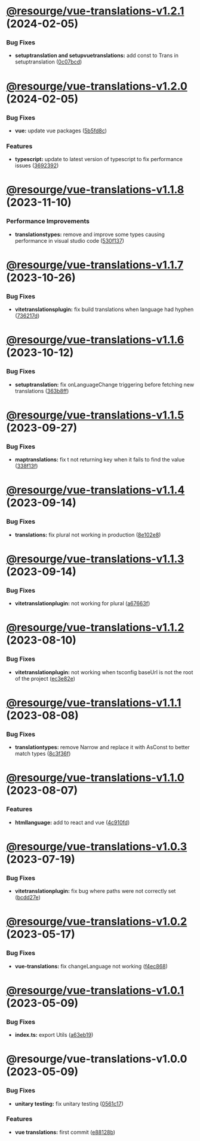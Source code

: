 # [@resourge/vue-translations-v1.2.1](https://github.com/resourge/translations/compare/@resourge/vue-translations-v1.2.0...@resourge/vue-translations-v1.2.1) (2024-02-05)


### Bug Fixes

* **setuptranslation and setupvuetranslations:** add const to Trans in setuptranslation ([0c07bcd](https://github.com/resourge/translations/commit/0c07bcd7bbc7e104000c7216f854faa24a5900f1))

# [@resourge/vue-translations-v1.2.0](https://github.com/resourge/translations/compare/@resourge/vue-translations-v1.1.8...@resourge/vue-translations-v1.2.0) (2024-02-05)


### Bug Fixes

* **vue:** update vue packages ([5b5fd8c](https://github.com/resourge/translations/commit/5b5fd8c91b6b458cf757daf0f3aa1e687f9cc878))


### Features

* **typescript:** update to latest version of typescript to fix performance issues ([3692392](https://github.com/resourge/translations/commit/36923924033a588b7c537100a7ed0958f720bf32))

# [@resourge/vue-translations-v1.1.8](https://github.com/resourge/translations/compare/@resourge/vue-translations-v1.1.7...@resourge/vue-translations-v1.1.8) (2023-11-10)


### Performance Improvements

* **translationstypes:** remove and improve some types causing performance in visual studio code ([530f137](https://github.com/resourge/translations/commit/530f137e6f65d7a3dc93b9b26ec3e004a8505ae8))

# [@resourge/vue-translations-v1.1.7](https://github.com/resourge/translations/compare/@resourge/vue-translations-v1.1.6...@resourge/vue-translations-v1.1.7) (2023-10-26)


### Bug Fixes

* **vitetranslationsplugin:** fix build translations when language had hyphen ([736217d](https://github.com/resourge/translations/commit/736217d0882aee28b4e0377fc7c9a79a16f39195))

# [@resourge/vue-translations-v1.1.6](https://github.com/resourge/translations/compare/@resourge/vue-translations-v1.1.5...@resourge/vue-translations-v1.1.6) (2023-10-12)


### Bug Fixes

* **setuptranslation:** fix onLanguageChange triggering before fetching new translations ([363b8ff](https://github.com/resourge/translations/commit/363b8ff09366a18a2ea2e71e53027a82801f07df))

# [@resourge/vue-translations-v1.1.5](https://github.com/resourge/translations/compare/@resourge/vue-translations-v1.1.4...@resourge/vue-translations-v1.1.5) (2023-09-27)


### Bug Fixes

* **maptranslations:** fix t not returning key when it fails to find the value ([338f13f](https://github.com/resourge/translations/commit/338f13f0274ee29e6b25bdb0ed55f59e0efa3751))

# [@resourge/vue-translations-v1.1.4](https://github.com/resourge/translations/compare/@resourge/vue-translations-v1.1.3...@resourge/vue-translations-v1.1.4) (2023-09-14)


### Bug Fixes

* **translations:** fix plural not working in production ([8e102e8](https://github.com/resourge/translations/commit/8e102e8d18a24ff399ee5093dc2b9080428cbba4))

# [@resourge/vue-translations-v1.1.3](https://github.com/resourge/translations/compare/@resourge/vue-translations-v1.1.2...@resourge/vue-translations-v1.1.3) (2023-09-14)


### Bug Fixes

* **vitetranslationplugin:** not working for plural ([a67663f](https://github.com/resourge/translations/commit/a67663fa518bfc8a037a0a6fa8c0a54ff797b42f))

# [@resourge/vue-translations-v1.1.2](https://github.com/resourge/translations/compare/@resourge/vue-translations-v1.1.1...@resourge/vue-translations-v1.1.2) (2023-08-10)


### Bug Fixes

* **vitetranslationplugin:** not working when tsconfig baseUrl is not the root of the project ([ec3e82e](https://github.com/resourge/translations/commit/ec3e82e737328819014f80d548061e5fc73ceaa1))

# [@resourge/vue-translations-v1.1.1](https://github.com/resourge/translations/compare/@resourge/vue-translations-v1.1.0...@resourge/vue-translations-v1.1.1) (2023-08-08)


### Bug Fixes

* **translationtypes:** remove Narrow and replace it with AsConst to better match types ([8c3f36f](https://github.com/resourge/translations/commit/8c3f36f2f8c62d6edbfdd780ec98b9ce2a0a2bea))

# [@resourge/vue-translations-v1.1.0](https://github.com/resourge/translations/compare/@resourge/vue-translations-v1.0.3...@resourge/vue-translations-v1.1.0) (2023-08-07)


### Features

* **htmllanguage:** add to react and vue ([4c910fd](https://github.com/resourge/translations/commit/4c910fd5b957866d49d3c8a66d4eec75886c74c6))

# [@resourge/vue-translations-v1.0.3](https://github.com/resourge/translations/compare/@resourge/vue-translations-v1.0.2...@resourge/vue-translations-v1.0.3) (2023-07-19)


### Bug Fixes

* **vitetranslationplugin:** fix bug where paths were not correctly set ([bcdd27e](https://github.com/resourge/translations/commit/bcdd27e27f95ea296bf20da0bed55cff3e9873ef))

# [@resourge/vue-translations-v1.0.2](https://github.com/resourge/translations/compare/@resourge/vue-translations-v1.0.1...@resourge/vue-translations-v1.0.2) (2023-05-17)


### Bug Fixes

* **vue-translations:** fix changeLanguage not working ([f4ec868](https://github.com/resourge/translations/commit/f4ec868af0e116a5838c22ae1b2aa8724d96000e))

# [@resourge/vue-translations-v1.0.1](https://github.com/resourge/translations/compare/@resourge/vue-translations-v1.0.0...@resourge/vue-translations-v1.0.1) (2023-05-09)


### Bug Fixes

* **index.ts:** export Utils ([a63eb19](https://github.com/resourge/translations/commit/a63eb193e01d38df1874d3463fd98783df3b0a3f))

# @resourge/vue-translations-v1.0.0 (2023-05-09)


### Bug Fixes

* **unitary testing:** fix unitary testing ([0561c17](https://github.com/resourge/translations/commit/0561c17a7efe9aea8257979d6b6a54926f2f828d))


### Features

* **vue translations:** first commit ([e88128b](https://github.com/resourge/translations/commit/e88128bdb7a051099a933822df328c7d39e8096e))
